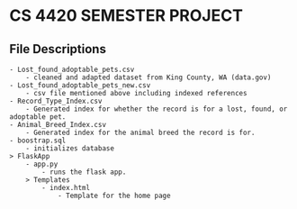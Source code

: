 # CS 4420 SEMESTER PROJECT

## File Descriptions

    - Lost_found_adoptable_pets.csv
        - cleaned and adapted dataset from King County, WA (data.gov)
    - Lost_found_adoptable_pets_new.csv
        - csv file mentioned above including indexed references
    - Record_Type_Index.csv
        - Generated index for whether the record is for a lost, found, or adoptable pet.
    - Animal_Breed_Index.csv
        - Generated index for the animal breed the record is for.
    - boostrap.sql
        - initializes database
    > FlaskApp
        - app.py
            - runs the flask app.
        > Templates
            - index.html
                - Template for the home page
